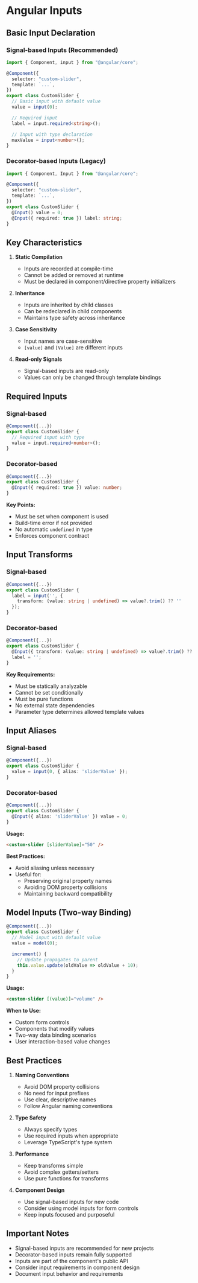 # Angular Inputs

## Basic Input Declaration

### Signal-based Inputs (Recommended)

```typescript
import { Component, input } from "@angular/core";

@Component({
  selector: "custom-slider",
  template: `...`,
})
export class CustomSlider {
  // Basic input with default value
  value = input(0);

  // Required input
  label = input.required<string>();

  // Input with type declaration
  maxValue = input<number>();
}
```

### Decorator-based Inputs (Legacy)

```typescript
import { Component, Input } from "@angular/core";

@Component({
  selector: "custom-slider",
  template: `...`,
})
export class CustomSlider {
  @Input() value = 0;
  @Input({ required: true }) label: string;
}
```

## Key Characteristics

1. **Static Compilation**

   - Inputs are recorded at compile-time
   - Cannot be added or removed at runtime
   - Must be declared in component/directive property initializers

2. **Inheritance**

   - Inputs are inherited by child classes
   - Can be redeclared in child components
   - Maintains type safety across inheritance

3. **Case Sensitivity**

   - Input names are case-sensitive
   - `[value]` and `[Value]` are different inputs

4. **Read-only Signals**
   - Signal-based inputs are read-only
   - Values can only be changed through template bindings

## Required Inputs

### Signal-based

```typescript
@Component({...})
export class CustomSlider {
  // Required input with type
  value = input.required<number>();
}
```

### Decorator-based

```typescript
@Component({...})
export class CustomSlider {
  @Input({ required: true }) value: number;
}
```

**Key Points:**

- Must be set when component is used
- Build-time error if not provided
- No automatic `undefined` in type
- Enforces component contract

## Input Transforms

### Signal-based

```typescript
@Component({...})
export class CustomSlider {
  label = input('', {
    transform: (value: string | undefined) => value?.trim() ?? ''
  });
}
```

### Decorator-based

```typescript
@Component({...})
export class CustomSlider {
  @Input({ transform: (value: string | undefined) => value?.trim() ?? '' })
  label = '';
}
```

**Key Requirements:**

- Must be statically analyzable
- Cannot be set conditionally
- Must be pure functions
- No external state dependencies
- Parameter type determines allowed template values

## Input Aliases

### Signal-based

```typescript
@Component({...})
export class CustomSlider {
  value = input(0, { alias: 'sliderValue' });
}
```

### Decorator-based

```typescript
@Component({...})
export class CustomSlider {
  @Input({ alias: 'sliderValue' }) value = 0;
}
```

**Usage:**

```html
<custom-slider [sliderValue]="50" />
```

**Best Practices:**

- Avoid aliasing unless necessary
- Useful for:
  - Preserving original property names
  - Avoiding DOM property collisions
  - Maintaining backward compatibility

## Model Inputs (Two-way Binding)

```typescript
@Component({...})
export class CustomSlider {
  // Model input with default value
  value = model(0);

  increment() {
    // Update propagates to parent
    this.value.update(oldValue => oldValue + 10);
  }
}
```

**Usage:**

```html
<custom-slider [(value)]="volume" />
```

**When to Use:**

- Custom form controls
- Components that modify values
- Two-way data binding scenarios
- User interaction-based value changes

## Best Practices

1. **Naming Conventions**

   - Avoid DOM property collisions
   - No need for input prefixes
   - Use clear, descriptive names
   - Follow Angular naming conventions

2. **Type Safety**

   - Always specify types
   - Use required inputs when appropriate
   - Leverage TypeScript's type system

3. **Performance**

   - Keep transforms simple
   - Avoid complex getters/setters
   - Use pure functions for transforms

4. **Component Design**
   - Use signal-based inputs for new code
   - Consider using model inputs for form controls
   - Keep inputs focused and purposeful

## Important Notes

- Signal-based inputs are recommended for new projects
- Decorator-based inputs remain fully supported
- Inputs are part of the component's public API
- Consider input requirements in component design
- Document input behavior and requirements
